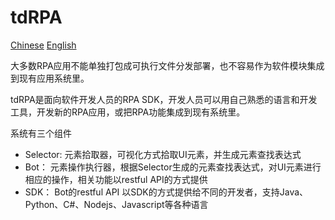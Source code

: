 # tdRPA

[Chinese](./README.md)
[English](./README_en.md)


大多数RPA应用不能单独打包成可执行文件分发部署，也不容易作为软件模块集成到现有应用系统里。

tdRPA是面向软件开发人员的RPA SDK，开发人员可以用自己熟悉的语言和开发工具，开发新的RPA应用，或把RPA功能集成到现有系统里。

系统有三个组件
- Selector: 元素拾取器，可视化方式拾取UI元素，并生成元素查找表达式
- Bot： 元素操作执行器，根据Selector生成的元素查找表达式，对UI元素进行相应的操作，相关功能以restful API的方式提供
- SDK： Bot的restful API 以SDK的方式提供给不同的开发者，支持Java、Python、C#、Nodejs、Javascript等各种语言
